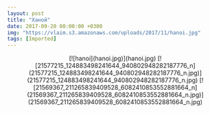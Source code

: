 ```yaml
---
layout: post
title: "Ханой"
date: 2017-09-20 00:00:00 +0300
img: "https://vlaim.s3.amazonaws.com/uploads/2017/11/hanoi.jpg"
tags: [Imported]
---
```


<center>[![hanoi](hanoi.jpg)](hanoi.jpg) [![21577215_124883498241644_940802948282187776_n](21577215_124883498241644_940802948282187776_n.jpg)](21577215_124883498241644_940802948282187776_n.jpg) [![21569367_211265839409528_6082410853552881664_n](21569367_211265839409528_6082410853552881664_n.jpg)](21569367_211265839409528_6082410853552881664_n.jpg)</center>